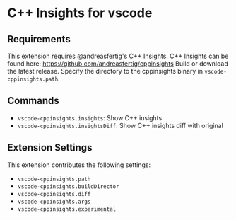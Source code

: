 # C++ Insights for vscode

<!-- ## Introduction -->

<!-- ## Features

For example if there is an image subfolder under your extension project workspace:

\!\[feature X\]\(images/feature-x.png\)

> Tip: Many popular extensions utilize animations. This is an excellent way to show off your extension! We recommend short, focused animations that are easy to follow. -->

## Requirements

This extension requires @andreasfertig's C++ Insights.
C++ Insights can be found here:
https://github.com/andreasfertig/cppinsights
Build or download the latest release.
Specify the directory to the cppinsights binary in `vscode-cppinsights.path`.

## Commands
* `vscode-cppinsights.insights`: Show C++ insights
* `vscode-cppinsights.insightsDiff`: Show C++ insights diff with original

## Extension Settings

This extension contributes the following settings:

* `vscode-cppinsights.path`
* `vscode-cppinsights.buildDirector`
* `vscode-cppinsights.diff`
* `vscode-cppinsights.args`
* `vscode-cppinsights.experimental`


<!-- -----------------------------------------------------------------------------------------------------------
## Following extension guidelines

Ensure that you've read through the extensions guidelines and follow the best practices for creating your extension.

* [Extension Guidelines](https://code.visualstudio.com/api/references/extension-guidelines)

## Working with Markdown

**Note:** You can author your README using Visual Studio Code.  Here are some useful editor keyboard shortcuts:

* Split the editor (`Cmd+\` on macOS or `Ctrl+\` on Windows and Linux)
* Toggle preview (`Shift+CMD+V` on macOS or `Shift+Ctrl+V` on Windows and Linux)
* Press `Ctrl+Space` (Windows, Linux) or `Cmd+Space` (macOS) to see a list of Markdown snippets

### For more information

* [Visual Studio Code's Markdown Support](http://code.visualstudio.com/docs/languages/markdown)
* [Markdown Syntax Reference](https://help.github.com/articles/markdown-basics/)

**Enjoy!** -->
